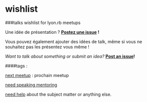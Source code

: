 wishlist
========

###talks wishlist for lyon.rb meetups



Une idée de présentation ? **[Postez une issue](https://github.com/lyonrb/wishlist/issues/new) !**

Vous pouvez également ajouter des idées de talk, même si vous ne souhaitez pas les présentez vous même !

*Want to talk about something or submit an idea?* **[Post an issue](https://github.com/lyonrb/wishlist/issues/new)!**


####tags : 

[next meetup](https://github.com/lyonrb/wishlist/issues?labels=next-meetup&state=open) : prochain meetup

[need speaking mentoring](https://github.com/lyonrb/wishlist/issues?labels=need-speaking-mentoring&page=1&state=open)

[need help](https://github.com/lyonrb/wishlist/issues?labels=need-help&page=1&state=open) about the subject matter or anything else.
